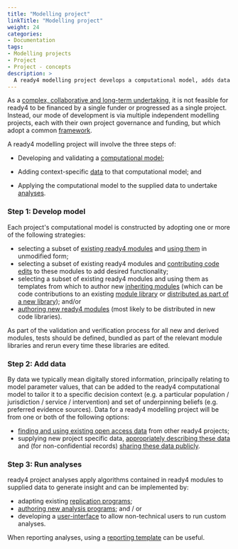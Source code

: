 ```yaml
---
title: "Modelling project"
linkTitle: "Modelling project"
weight: 24
categories: 
- Documentation
tags:
- Modelling projects
- Project
- Project - concepts
description: >
  A ready4 modelling project develops a computational model, adds data and runs analyses.
---
```


As a [complex, collaborative and long-term undertaking](/docs/getting-started/motivation/), it is not feasible for ready4 to be financed by a single funder or progressed as a single project. Instead, our mode of development is via multiple independent modelling projects, each with their own project governance and funding, but which adopt a common [framework](/docs/framework/).

A ready4 modelling project will involve the three steps of:

- Developing and validating a [computational model](../model);

- Adding context-specific [data](/docs/datasets/) to that computational model; and

- Applying the computational model to the supplied data to undertake [analyses](/docs/analyses/).

### Step 1: Develop model
Each project's computational model is constructed by adopting one or more of the following strategies:

- selecting a subset of [existing ready4 modules](/docs/model/finding-modules/) and [using them](/docs/model/using-modules/) in unmodified form;
- selecting a subset of existing ready4 modules and [contributing code edits](/docs/contribution-guidelines/contribution-types/code/) to these modules to add desired functionality;
- selecting a subset of existing ready4 modules and using them as templates from which to author new [inheriting modules](/docs/framework/implementation/paradigm/#inheritence) (which can be code contributions to an existing [module library](/docs/getting-started/software/libraries/types/module/) or [distributed as part of a new library](/docs/model/authoring-modules/packaging-modules/)); and/or
- [authoring new ready4 modules](/docs/model/authoring-modules/) (most likely to be distributed in new code libraries). 

As part of the validation and verification process for all new and derived modules, tests should be defined, bundled as part of the relevant module libraries and rerun every time these libraries are edited.

### Step 2: Add data
By data we typically mean digitally stored information, principally relating to model parameter values, that can be added to the ready4 computational model to tailor it to a specific decision context (e.g. a particular population / jurisdiction / service / intervention) and set of underpinning beliefs (e.g. preferred evidence sources). Data for a ready4 modelling project will be from one or both of the following options:

- [finding and using existing open access data](/docs/datasets/finding-data/) from other ready4 projects;
- supplying new project specific data, [appropriately describing these data](/docs/datasets/authoring-data/label-data/) and (for non-confidential records) [sharing these data publicly](/docs/datasets/authoring-data/share-data/).


### Step 3: Run analyses
ready4 project analyses apply algorithms contained in ready4 modules to supplied data to generate insight and can be implemented by:

- adapting existing [replication programs](/docs/analyses/replication-code/); 
- [authoring new analysis programs](/docs/analyses/authoring-analyses/); and / or
- developing a [user-interface](/docs/analyses/decision-aids/) to allow non-technical users to run custom analyses.

When reporting analyses, using a [reporting template](/docs/analyses/reporting-templates/) can be useful.

